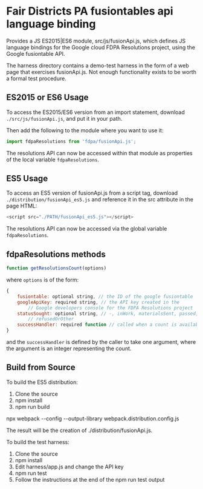 # Fair Districts PA fusiontables api language binding

Provides a JS ES2015|ES6 module, src/js/fusionApi.js, which
defines JS language bindings for the
Google cloud FDPA Resolutions project,
using the Google fusiontable API.

The harness directory contains a demo-test harness in
the form of a web page that exercises fusionApi.js.
Not enough functionality exists to be worth a formal test procedure.

## ES2015 or ES6 Usage

To access the ES2015/ES6 version from an import statement,
download `./src/js/fusionApi.js`, and put it in your path.

Then add the following to the module where you want to use it:

```javascript
import fdpaResolutions from 'fdpa/fusionApi.js';
```

The resolutions API can now be accessed within that module
as properties of the local variable `fdpaResolutions`.

## ES5 Usage

To access an ES5 version of fusionApi.js from a script tag,
download `./distribution/fusionApi_es5.js` and reference it
in the src attribute in the page HTML:

```javascript
<script src="./PATH/fusionApi_es5.js"></script>
```

The resolutions API can now be accessed via the global variable
`fdpaResolutions`.

## fdpaResolutions methods

```javascript
function getResolutionsCount(options)
```
where `options` is of the form:
```javascript
{
    fusiontable: optional string, // the ID of the google fusiontable
    googleApiKey: required string, // the API key created in the
        // Google developers console for the FDPA Resolutions project
    statusSought: optional string, // -, inWork, materialsSent, passed, or
        // refusedOrOther
    successHandler: required function // called when a count is available
}
```
and the `successHandler` is defined by the caller to take one argument,
where the argument is an integer representing the count.

## Build from Source

To build the ES5 distribution:
1. Clone the source
2. npm install
3. npm run build

npx webpack --config --output-library webpack.distribution.config.js

The result will be the creation of ./distribution/fusionApi.js.

To build the test harness:
1. Clone the source
2. npm install
3. Edit harness/app.js and change the API key
4. npm run test
5. Follow the instructions at the end of the npm run test output
